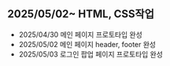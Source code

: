## 2025/05/02~ HTML, CSS작업
* 2025/04/30 메인 페이지 프로토타입 완성
* 2025/05/02 메인 페이지 header, footer 완성
* 2025/05/03 로그인 팝업 페이지 프로토타입 완성
